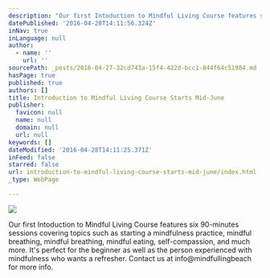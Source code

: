 ```yaml
---
description: "Our first Intoduction to Mindful Living Course features six 90-minutes sessions covering topics such as starting a mindfulness practice, mindful breathing, mindful breathing, mindful eating, self-compassion, and much more. It's perfect for the beginner as well as the person experienced with mindfulness who wants a refresher. Contact us at info@mindfullingbeach for more info."
datePublished: '2016-04-28T14:11:56.324Z'
inNav: true
inLanguage: null
author:
  - name: ''
    url: ''
sourcePath: _posts/2016-04-27-32cd743a-15f4-422d-bcc1-844f64c51984.md
hasPage: true
published: true
authors: []
title: Introduction to Mindful Living Course Starts Mid-June
publisher:
  favicon: null
  name: null
  domain: null
  url: null
keywords: []
dateModified: '2016-04-28T14:11:25.371Z'
inFeed: false
starred: false
url: introduction-to-mindful-living-course-starts-mid-june/index.html
_type: WebPage

---
```

![](https://s3-us-west-2.amazonaws.com/the-grid-img/p/a92d75d3e9a1c29aa41094a1f5e2197953cc3cce.jpg)

Our first Intoduction to Mindful Living Course features six 90-minutes sessions covering topics such as starting a mindfulness practice, mindful breathing, mindful breathing, mindful eating, self-compassion, and much more. It's perfect for the beginner as well as the person experienced with mindfulness who wants a refresher. Contact us at info@mindfullingbeach for more info.